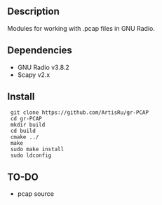 ## Description
Modules for working with .pcap files in GNU Radio. 

## Dependencies
* GNU Radio v3.8.2
* Scapy v2.x

## Install
```
 git clone https://github.com/ArtisRu/gr-PCAP
 cd gr-PCAP
 mkdir build
 cd build
 cmake ../
 make
 sudo make install
 sudo ldconfig
```

## TO-DO
* pcap source